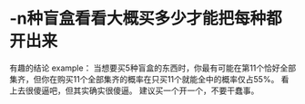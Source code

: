 # -n种盲盒看看大概买多少才能把每种都开出来

有趣的结论
example：
当想要买5种盲盒的东西时，你最有可能在第11个恰好全部集齐，但你在购买11个全部集齐的概率在只买11个就能全中的概率仅占55%。
看上去很傻逼吧，但其实确实很傻逼。
建议买一个开一个，不要干蠢事。
